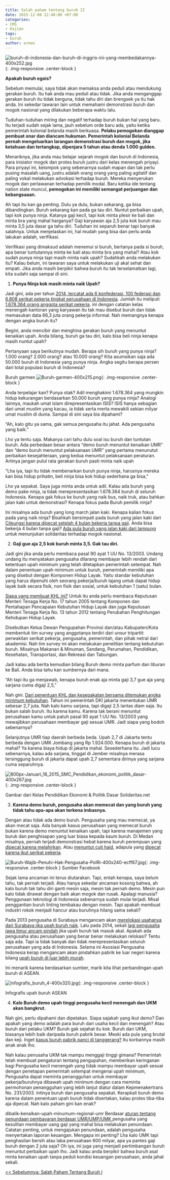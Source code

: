 ```yaml
---
title: Salah paham tentang buruh II
date: 2015-12-08 12:40:00 +07:00
categories:
- CMS
- Kajian
tags:
- buruh
author: arman
---
```


![buruh-di-indonesia-dan-buruh-di-inggris-ini-yang-membedakannya-400x252.jpg](/uploads/buruh-di-indonesia-dan-buruh-di-inggris-ini-yang-membedakannya-400x252.jpg){: .img-responsive .center-block }

**Apakah buruh egois?**

Sebelum memulai, saya tidak akan memaksa anda peduli atau mendukung gerakan buruh. Itu hak anda mau peduli atau tidak. Jika anda menganggap gerakan buruh itu tidak berguna, tidak tahu diri dan brengsek ya itu hak anda. Ini sekedar tawaran lain untuk memahami demonstrasi buruh dan mogok nasional yang dilakukan beberapa waktu lalu.

Tuduhan-tuduhan miring dan negatif terhadap buruh bukan hal yang baru. Itu terjadi sudah sejak lama, jauh sebelum orde baru ada, yaitu ketika pemerintah kolonial belanda masih berkuasa. **Pelaku pemogokan dianggap pembuat onar dan diancam hukuman. Pemerintah kolonial Belanda pernah mengeluarkan larangan demonstrasi buruh dan mogok, jika ketahuan dan tertangkap, dipenjara 5 tahun atau denda 1.000 gulden.**

Menariknya, jika anda mau belajar sejarah mogok dan buruh di Indonesia, para inisiator mogok dan protes buruh justru dari kelas menengah priyayi. Para priyayi ini, kelompok yang sebenarnya sudah mapan dan tak perlu pusing masalah uang, justru adalah orang orang yang paling agitatif dan paling vokal melakukan advokasi terhadap buruh. Mereka menyerukan mogok dan perlawanan terhadap pemilik modal. Baru ketika ide tentang nation state muncul, **pemogokan ini memiliki semangat perjuangan dan kebangsaaan.**

Ah tapi itu kan ga penting. Dulu ya dulu, bukan sekarang, ga bisa dibandingkan. Buruh sekarang kan pada ga tau diri. Nuntut perbaikan upah, tapi kok punya ninja. Katanya gaji kecil, tapi kok minta plesir ke bali dan minta bra yang mahal harganya? Gaji karyawan aja 2,5 juta kok buruh mau minta 3,5 juta dasar ga tahu diri. Tuduhan ini separuh benar tapi banyak salahnya. Untuk menjelaskan ini, hal mudah yang bisa dan perlu anda lakukan adalah, verifikasi.

Verifikasi yang dimaksud adalah menemui si buruh, bertanya pada si buruh, apa benar tuntutannya minta ke bali atau minta bra yang mahal? Atau kok sudah punya ninja tapi masih minta naik upah? Sudahkah anda melakukan itu? Kalau belum, ini tawaran saya untuk melakukan uji akal sehat dan empati. Jika anda masih berpikir bahwa buruh itu tak terselamatkan lagi, kita sudahi saja sampai di sini.

1. **Punya Ninja kok masih minta naik Upah?**

Jadi gini, ada per tahun [2014, tercatat ada 6 konfederasi, 100 federasi dan 6.808 serikat pekerja tingkat perusahaan di Indonesia](http://jabar.tribunnews.com/2012/05/01/sbsi-jumlah-buruh-di-indonesia-terbesar-setelah-cina). Jumlah itu meliputi [1.678.364 orang anggota serikat pekerja](http://www.hukumonline.com/berita/baca/lt55b8691e26785/inilah-data-serikat-pekerja-di-indonesia). ini dengan catatan kelas menengah kantoran yang karyawan itu tak mau disebut buruh dan tidak memasukan data 66,3 juta orang pekerja informal. Nah memangnya kenapa dengan angka buruh itu?

Begini, anda mencibir dan menghina gerakan buruh yang menuntut kenaikan upah. Anda bilang, buruh ga tau diri, kalo bisa beli ninja kenapa masih nuntut upah?

Pertanyaan saya berikutnya mudah. Berapa sih buruh yang punya ninja? 1.000 orang? 2.000 orang? atau 10.000 orang? Kita asumsikan saja ada 50.000 buruh di Indonesia yang punya ninja. Angka segitu berapa persen dari total populasi buruh di Indonesia?

Buruh garmen
![Buruh-garmen-400x215.png](/uploads/Buruh-garmen-400x215.png){: .img-responsive .center-block }

Anda terpelajar kan? Punya otak? Adil menghakimi 1.678.364 yang mungkin hidup kekurangan berdasarkan 50.000 buruh yang punya ninja? Analogi lainnya, maukah umat islam direpresentasikan ISIS? ISIS hanya sebagian dari umat muslim yang kacau, ia tidak serta merta mewakili sekian milyar umat muslim di dunia. Sampai di sini saya bia dipahami?

“Ah, kalo gitu ya sama, gak semua pengusaha itu jahat. Ada pengusaha yang baik.”

Lho ya tentu saja. Makanya cari tahu dulu soal isu buruh dan tuntutan buruh. Ada perbedaan besar antara “demo buruh menuntut kenaikan UMR” dan “demo buruh menuntut pelaksanaan UMR” yang pertama menunutut perbaikan kesejahteraan, yang kedua menuntut pelaksanaan peraturan. Artinya jangan pulul rata gerakan buruh pasti minta naik upah

“Lha iya, tapi itu tidak membenarkan buruh punya ninja, harusnya mereka kan bisa hidup prihatin, beli ninja bisa kok hidup sederhana ga bisa,”

Lho ya sepakat. Saya juga minta anda untuk adil. Kalau ada buruh yang demo pake ninja, ia tidak merepresentasikan 1.678.364 buruh di seluruh Indonesia. Kenapa gak fokus ke buruh yang naik bus, naik truk, atau bahkan jalan kaki untuk demonstrasi? Kenapa fokus pada Buruh pemilik ninja?

Ini misalnya ada buruh yang long march jalan kaki. Kenapa kalian fokus pada yang naik ninja? Bisahkah bersimpati pada buruh yang jalan kaki dari [Cileungsi karena dipecat setelah 4 bulan bekerja tanpa gaji](http://news.liputan6.com/read/2371272/long-march-bandung-jakarta-pembalut-wanita-solusi-kaki-buruh). Anda bisa bekerja 4 bulan tanpa gaji? [Ada pula buruh yang jalan kaki dari lampung](http://www.kspi.or.id/longmarch-buruh-lampung-jakarta-bergerak-menuju-tangerang.html) untuk menunjukan solidaritas terhadap mogok nasional.  
  
2. **Gaji gue aja 2,5 kok buruh minta 3,5. Gak tau diri.**

Jadi gini jika anda perlu membaca pasal 90 ayat 1 UU No. 13/2003. Undang undang itu menyatakan pengusaha dilarang membayar lebih rendah dari ketentuan upah minimum yang telah ditetapkan pemerintah setempat. Nah dalam penentuan upah minimum untuk buruh, pemerintah memiliki apa yang disebut dengan Komponen Hidup Layak. Yaitu standar kebutuhan yang harus dipenuhi oleh seorang pekerja/buruh lajang untuk dapat hidup layak baik secara fisik, non fisik dan sosial, untuk kebutuhan 1 (satu) bulan.

[Siapa yang membuat KHL ini?](http://www.gajimu.com/main/gaji/gaji-minimum/komponen-khl) Untuk itu anda perlu membaca Keputusan Menteri Tenaga Kerja No. 17 tahun 2005 tentang Komponen dan Pentahapan Pencapaian Kebutuhan Hidup Layak dan juga Keputusan Menteri Tenaga Kerja No. 13 tahun 2012 tentang Perubahan Penghitungan Kehidupan Hidup Layak.

Disebutkan Ketua Dewan Pengupahan Provinsi dan/atau Kabupaten/Kota membentuk tim survey yang anggotanya terdiri dari unsur tripartit: perwakilan serikat pekerja, pengusaha, pemerintah, dan pihak netral dari akademisi. Nah tim survey ini akan melakukan penelitian tentang kebutuhan buruh. Misalnya Makanan & Minuman, Sandang, Perumahan, Pendidikan, Kesehatan, Transportasi, dan Rekreasi dan Tabungan.

Jadi kalau ada berita kemudian bilang Buruh demo minta parfum dan liburan ke Bali. Anda bisa tahu kan sumbernya dari mana.

“Ah tapi itu ga menjawab, kenapa buruh enak aja minta gaji 3,7 gue aja yang sarjana cuma digaji 2,5,”

Nah gini. [Dari penentuan KHL dan kesepakatan bersama ditemukan angka minimum kebutuhan](http://www.legal4ukm.com/usaha-perorangan-tidak-bebas-pajak-dan-umr/). Tahun ini pemerintah DKI jakarta menentukan UMR sebesar 2,7 juta. Nah kalo kamu sarjana, tapi digaji 2,5 lantas diam saja. Itu bukan salah buruh. Itu karena kamu. Karena tak berani menuntut perusahaan kamu untuk patuh pasal 90 ayat 1 UU No. 13/2003 yang mewajibkan perusahaan membayar gaji sesuai UMR. Jadi siapa yang bodoh sebenarnya?

Selanjutnya UMR tiap daerah berbeda beda. Upah 2,7 di Jakarta tentu berbeda dengan UMK Jombang yang Rp 1.924.000. Kenapa buruh di jakarta mahal? Ya karena biaya hidup di jakarta mahal. Sesederhana itu. Jadi lucu sebenarnya, kalau ada sarjana, tinggal di Jember misalnya merasa tersinggung buruh di jakarta dapat upah 2,7 sementara dirinya yang sarjana cuma separuhnya.

![800px-Januari_16_2015_SMC_Pendidikan_ekonomi_politik_dasar-400x267.jpg](/uploads/800px-Januari_16_2015_SMC_Pendidikan_ekonomi_politik_dasar-400x267.jpg){: .img-responsive .center-block }

Gambar dari Kelas Pendidikan Ekonomi & Politik Dasar Solidaritas.net

3. **Karena demo buruh, pengusaha akan memecat dan yang buruh yang tidak tahu apa-apa akan terkena imbasnya.**

Dengan atau tidak ada demo buruh. Pengusaha yang mau memecat, ya akan mecat saja. Ada banyak kasus perusahaan yang memecat buruh bukan karena demo menuntut kenaikan upah, tapi karena manajemen yang buruk dan penghisapan yang luar biasa kepada kaum buruh. Di Medan misalnya, pernah terjadi demonstrasi hebat karena buruh perempuan yang [dipecat karena melahirkan](http://news.detik.com/video/140912015/cuti-melahirkan-ratusan-buruh-dipecat). Atau [menuntut cuti haid](http://m.tribunnews.com/regional/2015/09/25/demo-tuntut-cuti-haid-dua-buruh-di-pematangsiantar-dipecat), adapula yang [dipecat karena ikut serikat pekerja](http://solidaritas.net/2015/01/buruh-pt-metindo-dipecat-karena-ikut-serikat-pekerja.html).

![Buruh-Wajib-Penuhi-Hak-Pengusaha-PolRi-400x240-ecff67.jpg](/uploads/Buruh-Wajib-Penuhi-Hak-Pengusaha-PolRi-400x240-ecff67.jpg){: .img-responsive .center-block }
Sumber Facebook 

Sejak lama ancaman ini terus diutarakan. Tapi, entah kenapa, saya belum tahu, tak pernah terjadi. Atau hanya sekedar ancaman kosong bahwa, ah kalo buruh tak tahu diri ganti mesin saja, mesin tak pernah demo. Mesin pun kalo tidak dirawat dengan baik akan mogok dan rusak. Apalagi manusia? Penggunaan teknologi di Indonesia sebenarnya sudah mulai terjadi. Misal penggantian buruh linting tembakau dengan mesin. Tapi apakah membuat industri rokok menjadi hancur atau buruhnya hilang sama sekali?

Pada 2013 pengusaha di Surabaya mengancam akan [merelokasi usahanya dari Surabaya jika upah buruh naik](http://sp.beritasatu.com/home/upah-buruh-mahal-pengusaha-ancam-relokasi-usaha/45338). Lalu pada 2014, sekali [lagi pengusaha jawa timur ancam pindah](http://www.rri.co.id/surabaya/post/berita/119403/ekonomi/pengusaha_ancam_hengkang_jika_umk_tidak_realistis.html) jika upah buruh tak masuk akal. Apakah ada pengusaha atau perusahaan yang benar benar melakukan relokasi? Tentu saja ada. Tapi ia tidak banyak dan tidak merepresentasikan seluruh perusahaan yang ada di Indonesia. Selama ini Asosiasi Pengusaha Indonesia kerap mengancam akan pindahkan pabrik ke luar negeri karena bilang [upah buruh di luar lebih murah](http://economy.okezone.com/read/2015/04/29/320/1142116/gaji-buruh-di-indonesia-nomor-8-terendah-di-asean).

Ini menarik karena berdasarkan sumber, marik kita lihat perbandingan upah buruh di ASEAN.

 
![infografis_buruh_4-400x320.jpg](/uploads/infografis_buruh_4-400x320.jpg){: .img-responsive .center-block }

Infografis upah buruh ASEAN

4. **Kalo Buruh demo upah tinggi pengusaha kecil menengah dan UKM akan bangkrut.**

Nah gini, perlu dipahami dan dipetakan. Siapa sajakah yang ikut demo? Dan apakah yang demo adalah para buruh dari usaha kecil dan menengah? Atau buruh dari pelaku UKM? Buruh gak sejahat itu kok. Buruh dari UKM, biasanya lebih baik daripada buruh pabrik besar. Meski ada pula yang brutal dan keji. Inget [kasus buruh pabrik panci di tanggerang?](http://metro.tempo.co/read/news/2013/05/04/064477936/4-buruh-pabrik-panci-yang-disiksa-masih-anak-anak) itu korbannya masih anak anak lho.

Nah kalau penusaha UKM tak mampu menggaji tinggi gimana? Pemerintah telah membuat pengaturan tentang pengupahan, memberikan keringanan bagi Pengusaha kecil menengah yang tidak mampu membayar upah sesuai dengan penetapan pemerintah setempat mengenai upah minimum, Pengusaha dapat meminta penangguhan untuk membayar pekerja/buruhnya dibawah upah minimum dengan cara meminta permohonan penangguhan yang lebih lanjut diatur dalam Kepmenakertrans No. 231/2003. Intinya buruh dan pengusaha sepakat. Kerapkali buruh demo karena dalam penentuan upah buruh tidak disertakan, kalau protes tiba-tiba aja dipecat. Nah kalo paham gini kan enak?

dibalik-kenaikan-upah-minumum-regional-umr
Berdasar [aturan tentang penundaan pembayaran berdasar UMR/UMP/UMK ](http://www.kemenperin.go.id/artikel/5659/kode-etik)pengusaha yang kesulitan membayar uang gaji yang mahal bisa melakukan penundaan. Catatan penting, untuk mengajukan penundaan, adalah pengusaha menyertakan laporan keuangan. Mengapa ini penting? Lha kalo UMK tapi penghasilan bersih atau laba perusahaan 600 milyar, apa ya pantes gaji buruh dengan 2 juta saja? Oh iya, ini juga yang menjadi pertimbangan buruh menuntut perbaikan upah lho. Jadi kalau anda berpikir bahwa buruh asal minta kenaikan upah tanpa peduli kondisi keuangan perusahaan, anda jahat sekali.

[<< Sebelumnya: Salah Paham Tentang Buruh I](http://ciptamedia.org/salah-paham-terhadap-buruh-i/)